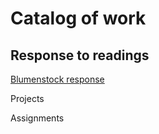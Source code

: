 # Catalog of work

## Response to readings

[Blumenstock response](https://github.com/fpate/workshop3/blob/master/bluemenstock.md)



Projects 

Assignments
